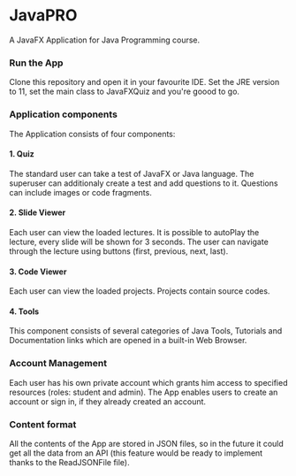 # JavaPRO
A JavaFX Application for Java Programming course.

### Run the App
Clone this repository and open it in your favourite IDE. Set the JRE version to 11, set the main class to JavaFXQuiz and you're goood to go.

### Application components
The Application consists of four components:

#### 1. Quiz
The standard user can take a test of JavaFX or Java language. The superuser can additionaly create a test and add questions to it. Questions can include images or code fragments.
#### 2. Slide Viewer
Each user can view the loaded lectures. It is possible to autoPlay the lecture, every slide will be shown for 3 seconds. The user can navigate through the lecture using buttons (first, previous, next, last).
#### 3. Code Viewer
Each user can view the loaded projects. Projects contain source codes.
#### 4. Tools
This component consists of several categories of Java Tools, Tutorials and Documentation links which are opened in a built-in Web Browser.

### Account Management
Each user has his own private account which grants him access to specified resources (roles: student and admin). The App enables users to create an account or sign in, if they already created an account.

### Content format
All the contents of the App are stored in JSON files, so in the future it could get all the data from an API (this feature would be ready to implement thanks to the ReadJSONFile file).
